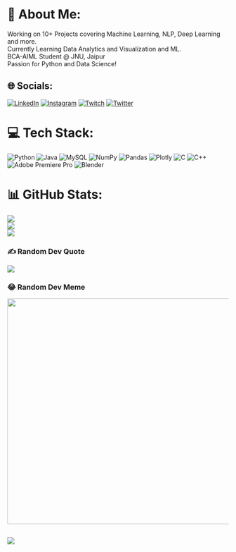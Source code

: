 # 💫 About Me:
Working on 10+ Projects covering Machine Learning, NLP, Deep Learning and more.<br>Currently Learning Data Analytics and Visualization and ML.<br>BCA-AIML Student @ JNU, Jaipur<br>Passion for Python and Data Science! 


## 🌐 Socials:
[![LinkedIn](https://img.shields.io/badge/LinkedIn-%230077B5.svg?logo=linkedin&logoColor=white)](https://linkedin.com/in/yash-k1) [![Instagram](https://img.shields.io/badge/Instagram-%23E4405F.svg?logo=Instagram&logoColor=white)](https://instagram.com/y.a.sh17) [![Twitch](https://img.shields.io/badge/Twitch-%239146FF.svg?logo=Twitch&logoColor=white)](https://twitch.tv/yash_k1) [![Twitter](https://img.shields.io/badge/Twitter-%231DA1F2.svg?logo=Twitter&logoColor=white)](https://twitter.com/YashiePlushie) 

# 💻 Tech Stack:
![Python](https://img.shields.io/badge/python-3670A0?style=plastic&logo=python&logoColor=ffdd54) ![Java](https://img.shields.io/badge/java-%23ED8B00.svg?style=plastic&logo=java&logoColor=white) ![MySQL](https://img.shields.io/badge/mysql-%2300f.svg?style=plastic&logo=mysql&logoColor=white) ![NumPy](https://img.shields.io/badge/numpy-%23013243.svg?style=plastic&logo=numpy&logoColor=white) ![Pandas](https://img.shields.io/badge/pandas-%23150458.svg?style=plastic&logo=pandas&logoColor=white) ![Plotly](https://img.shields.io/badge/Plotly-%233F4F75.svg?style=plastic&logo=plotly&logoColor=white) ![C](https://img.shields.io/badge/c-%2300599C.svg?style=plastic&logo=c&logoColor=white) ![C++](https://img.shields.io/badge/c++-%2300599C.svg?style=plastic&logo=c%2B%2B&logoColor=white) ![Adobe Premiere Pro](https://img.shields.io/badge/Adobe%20Premiere%20Pro-9999FF.svg?style=plastic&logo=Adobe%20Premiere%20Pro&logoColor=white) ![Blender](https://img.shields.io/badge/blender-%23F5792A.svg?style=plastic&logo=blender&logoColor=white)

# 📊 GitHub Stats:
![](https://github-readme-stats.vercel.app/api?username=Yash-K1&theme=midnight-purple&hide_border=false&include_all_commits=true&count_private=true)<br/>
![](https://github-readme-streak-stats.herokuapp.com/?user=Yash-K1&theme=midnight-purple&hide_border=false)<br/>
![](https://github-readme-stats.vercel.app/api/top-langs/?username=Yash-K1&theme=dark&hide_border=false&include_all_commits=false&count_private=false&layout=compact)

### ✍️ Random Dev Quote
![](https://quotes-github-readme.vercel.app/api?type=vetical&theme=tokyonight)

### 😂 Random Dev Meme
<img src="https://rm.up.railway.app/" width="512px"/>

[![](https://visitcount.itsvg.in/api?id=Yash-K1&icon=1&color=1)](https://visitcount.itsvg.in)
---

<!-- Proudly created with GPRM ( https://gprm.itsvg.in ) -->

